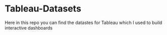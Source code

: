 # Tableau-Datasets #

Here in this repo you can find the datastes for Tableau which I used to build interactive dashboards  
